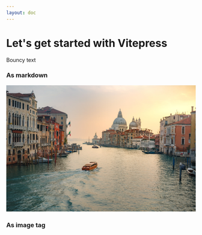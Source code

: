 ```yaml
---
layout: doc
---
```


<script setup>
import IconActivity from '~icons/lucide/activity'

// Image components
import ZPicture from '@/components/ZPicture.vue'

// image
import BoatyBoi from '@/assets/images/boaty-boi.jpg?preset=defaultHd'
</script>


# <icon-activity style="display: inline;" /> Let's get started with Vitepress

<div class="mt-5 animate-bounce">
Bouncy text
</div>


### As markdown

![Boaty boi](assets/images/boaty-boi.jpg)

### As image tag

<z-picture :srcs="BoatyBoi"/>
